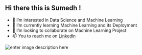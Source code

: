 ## Hi there this is Sumedh !
- 👀 I’m interested in Data Science and Machine Learning
- 🌱 I’m currently learning Machine Learning and its Deployment
- 💞️ I’m looking to collaborate on Machine Learning Project
- 📫 You to reach me on [Linkedln](https://www.linkedin.com/in/sumedh-patil-sp04/)


![enter image description here](https://miro.medium.com/max/1400/0*tBpl-eS41qcfLe1a.gif)
